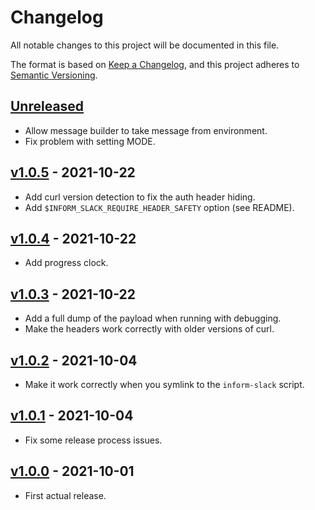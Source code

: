 # Changelog #

All notable changes to this project will be documented in this file.

The format is based on [Keep a Changelog][changelog], and this project
adheres to [Semantic Versioning][semver].

[changelog]: https://keepachangelog.com/en/1.0.0/
[semver]: https://semver.org/spec/v2.0.0.html

## [Unreleased]

- Allow message builder to take message from environment.
- Fix problem with setting MODE.

## [v1.0.5] - 2021-10-22

- Add curl version detection to fix the auth header hiding.
- Add `$INFORM_SLACK_REQUIRE_HEADER_SAFETY` option (see README).

## [v1.0.4] - 2021-10-22

- Add progress clock.

## [v1.0.3] - 2021-10-22

- Add a full dump of the payload when running with debugging.
- Make the headers work correctly with older versions of curl.

## [v1.0.2] - 2021-10-04

- Make it work correctly when you symlink to the `inform-slack` script.

## [v1.0.1] - 2021-10-04

- Fix some release process issues.

## [v1.0.0] - 2021-10-01

- First actual release.

[Unreleased]: https://github.com/jasonk/inform-slack/compare/v1.0.5...HEAD
[v1.0.5]: https://github.com/jasonk/inform-slack/releases/tag/v1.0.5
[v1.0.4]: https://github.com/jasonk/inform-slack/releases/tag/v1.0.4
[v1.0.3]: https://github.com/jasonk/inform-slack/releases/tag/v1.0.3
[v1.0.2]: https://github.com/jasonk/inform-slack/releases/tag/v1.0.2
[v1.0.1]: https://github.com/jasonk/inform-slack/releases/tag/v1.0.1
[v1.0.0]: https://github.com/jasonk/inform-slack/releases/tag/v1.0.0
